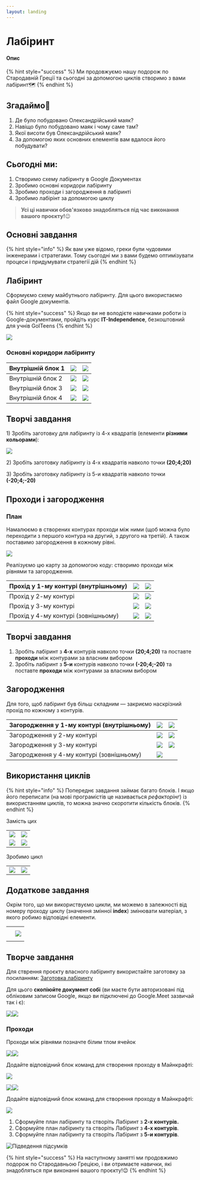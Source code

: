 ```yaml
---
layout: landing
---
```


# Лабіринт

#### Опис

{% hint style="success" %}
Ми продовжуємо нашу подорож по Стародавній Греції та сьогодні за допомогою циклів створимо з вами лабіринт🗺
{% endhint %}

## Згадаймо🤔

1. Де було побудовано Олександрійський маяк?&#x20;
2. Навіщо було побудовано маяк і чому саме там?&#x20;
3. Якої висоти був Олександрійський маяк?&#x20;
4. За допомогою яких основних елементів вам вдалося його побудувати?

## Сьогодні ми:

1. Створимо схему лабіринту в Google Документах
2. Зробимо основні коридори лабіринту
3. Зробимо проходи і загородження в лабіринті
4. Зробимо лабірінт за допомогою циклу

> **Усі ці навички обов'язково знадобляться під час виконання вашого проєкту!**😉

## Основні завдання

{% hint style="info" %}
Як вам уже відомо, греки були чудовими інженерами і стратегами. Тому сьогодні ми з вами будемо оптимізувати процеси і придумувати стратегії дій
{% endhint %}

## Лабіринт

Сформуємо схему майбутнього лабіринту. Для цього використаємо файл Google документів.

{% hint style="success" %}
Якщо ви не володієте навичками роботи із Google-документами, пройдіть курс **IT-Independence**, безкоштовний для учнів GoITeens
{% endhint %}

![](.gitbook/assets/labirint01.png)

### Основні коридори лабіринту

| Внутрішній блок 1 | ![](.gitbook/assets/44.png)       | ![](.gitbook/assets/labirint04.png)       |
| ----------------- | --------------------------------- | ----------------------------------------- |
| Внутрішній блок 2 | ![](<.gitbook/assets/45 (1).png>) | ![](<.gitbook/assets/labirint05 (1).png>) |
| Внутрішній блок 3 | ![](.gitbook/assets/46.png)       | ![](.gitbook/assets/labirint06.png)       |
| Внутрішній блок 4 | ![](<.gitbook/assets/47 (1).png>) | ![](.gitbook/assets/labirint07.png)       |

## Творчі завдання

1\) Зробіть заготовку для лабіринту із 4-х квадратів (елементи **різними кольорами**):

![](.gitbook/assets/labirint08.png)

2\) Зробіть заготовку лабіринту із 4-х квадратів навколо точки **(20;4;20)**

3\) Зробіть заготовку лабіринту із 5-и квадратів навколо точки **(-20;4;-20)**

## Проходи і загородження

### План

Намалюємо в створених контурах проходи між ними (щоб можна було переходити з першого контура на другий, з другого на третій). А також поставимо загородження в кожному рівні.

![](<.gitbook/assets/image (85).png>)

Реалізуємо цю карту за допомогою коду: створимо проходи між рівнями та загородження.

| Прохід у 1-му контурі (внутрішньому) | ![](<.gitbook/assets/48 (1).png>) | ![](<.gitbook/assets/image (115).png>) |
| ------------------------------------ | --------------------------------- | -------------------------------------- |
| Прохід у 2-му контурі                | ![](.gitbook/assets/49.png)       | ![](<.gitbook/assets/image (123).png>) |
| Прохід у 3-му контурі                | ![](.gitbook/assets/50.png)       | ![](<.gitbook/assets/image (127).png>) |
| Прохід у 4-му контурі (зовнішньому)  | ![](.gitbook/assets/51.png)       | ![](<.gitbook/assets/image (101).png>) |

## Творчі завдання

1. Зробіть лабіринт з **4-х** контурів навколо точки **(20;4;20)** та поставте **проходи** між контурами за власним вибором
2. Зробіть лабіринт з **5-и** контурів навколо точки **(-20;4;-20)** та поставте **проходи** між контурами за власним вибором

## Загородження

Для того, щоб лабіринт був більш складним — закриємо наскрізний прохід по кожному з контурів.



| Загородження у 1-му контурі (внутрішньому) | ![](.gitbook/assets/52.png) | ![](<.gitbook/assets/image (91).png>)  |
| ------------------------------------------ | --------------------------- | -------------------------------------- |
| Загородження у 2-му контурі                | ![](.gitbook/assets/53.png) | ![](<.gitbook/assets/image (113).png>) |
| Загородження у 3-му контурі                | ![](.gitbook/assets/54.png) | ![](<.gitbook/assets/image (94).png>)  |
| Загородження у 4-му контурі (зовнішньому)  | ![](.gitbook/assets/55.png) |                                        |

## Використання циклів

{% hint style="info" %}
Попереднє завдання займає багато блоків. І якщо його переписати (на мові програмістів це називається _рефакторінг_) із використанням циклів, то можна значно скоротити кількість блоків.
{% endhint %}

Замість цих

|                                   |                             |
| --------------------------------- | --------------------------- |
| ![](<.gitbook/assets/44 (1).png>) | ![](.gitbook/assets/45.png) |
| ![](<.gitbook/assets/46 (1).png>) | ![](.gitbook/assets/47.png) |

Зробимо цикл

|                             |                                        |
| --------------------------- | -------------------------------------- |
| ![](.gitbook/assets/56.png) | ![](<.gitbook/assets/image (125).png>) |

## Додаткове завдання

Окрім того, що ми використвуємо цикли, ми можемо в залежності від номеру проходу циклу (значення змінної **index**) змінювати матеріал, з якого робимо відповідні елементи.

|                                                                                               |                                        |
| --------------------------------------------------------------------------------------------- | -------------------------------------- |
| <p><img src=".gitbook/assets/57.png" alt=""><br><img src=".gitbook/assets/58.png" alt=""></p> | ![](<.gitbook/assets/image (116).png>) |

## Творче завдання

Для стврення проєкту власного лабіринту використайте заготовку за посиланням: [Заготовка лабіринту](https://docs.google.com/spreadsheets/d/1YTkfpzDfgZiIFWdcG07Nmok5ZMHS7TFatgf3W-VLPBY/edit#gid=1625087866)

Для цього **скопіюйте документ собі** (ви маєте бути авторизовані під обліковим записом Google, якщо ви підключені до Google.Meet зазвичай так і є):

![](<.gitbook/assets/image (137).png>)![](<.gitbook/assets/image (183).png>)

### Проходи

Проходи між рівнями позначте білим тлом ячейок

![](<.gitbook/assets/image (96).png>)![](<.gitbook/assets/image (134).png>)

Додайте відповідний блок команд для створення проходу в Майнкрафті:

![](.gitbook/assets/59.png)

![](<.gitbook/assets/image (107).png>)![](<.gitbook/assets/image (88).png>)

Додайте відповідний блок команд для створення проходу в Майнкрафті:

![](.gitbook/assets/60.png)

1. Сформуйте план лабіринту та створіть Лабіринт з **2-х контурів.**
2. Сформуйте план лабіринту та створіть Лабіринт з **4-х контурів**.
3. Сформуйте план лабіринту та створіть Лабіринт з **5-и контурів**.

![Підведення підсумків](<.gitbook/assets/Group 2430.png>)

{% hint style="success" %}
На наступному занятті ми продовжимо подорож по Стародавньою Грецією, і ви отримаєте навички, які знадобляться при виконанні вашого проєкту!😉
{% endhint %}
